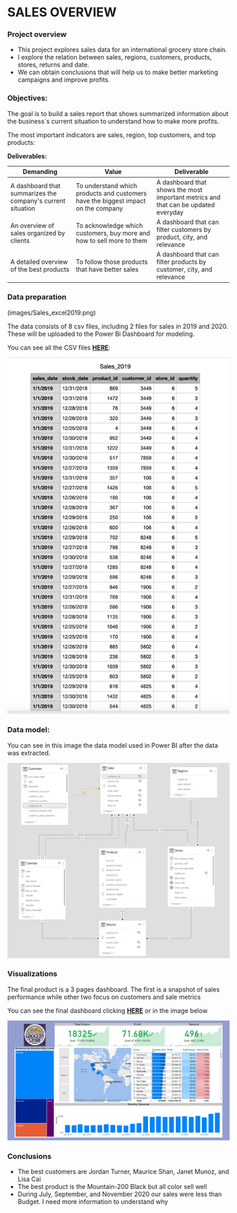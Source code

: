 # SALES OVERVIEW 
### Project overview
* This project explores sales data for an international grocery store chain.
* I explore the relation between sales, regions, customers, products, stores, returns and date.
* We can obtain conclusions that will help us to make better marketing campaigns and improve profits.

### Objectives:
The goal is to build a sales report that shows summarized information about the business´s current situation to understand how to make more profits. 

The most important indicators are sales, region, top customers, and top products:

**Deliverables:**

| Demanding | Value | Deliverable |
| ----------- | ----------- | ----------|
| A dashboard that summarizes the company's current situation | To understand which products and customers have the biggest impact on the company | A dashboard that shows the most important metrics and that can be updated everyday |
| An overview of sales organized by clients | To acknowledge which customers, buy more and how to sell more to them | A dashboard that can filter customers by product, city, and relevance  |
| A detailed overview of the best products | To follow those products that have better sales | A dashboard that can filter products by customer, city, and relevance |

### Data preparation

(images/Sales_excel2019.png)


The data consists of 8 csv files, including 2 files for sales in 2019 and 2020. These will be uploaded to the Power Bi Dashboard for modeling. 


You can see all the CSV files **[HERE](https://github.com/programTristan/GroceryStore_Sales_Analysis/tree/main/csv_files)**:

[![](images/Sales_csv2019.png)](https://github.com/Roberto121c/Sales_Management/tree/main/Query)

### Data model:
You can see in this image the data model used in Power BI after the data was extracted.

![Data model](images/Data_model.png)

### Visualizations 
The final product is a 3 pages dashboard. The first is a snapshot of sales performance while other two focus on customers and sale metrics

You can see the final dashboard clicking **[HERE](https://app.powerbi.com/reportEmbed?reportId=e270ad7b-c546-4d13-97f7-50fe4e91dc3a&autoAuth=true&ctid=2a144b72-f239-42d4-8c0e-6f0f17c48e33&config=eyJjbHVzdGVyVXJsIjoiaHR0cHM6Ly93YWJpLXVzLWVhc3QyLWMtcHJpbWFyeS1yZWRpcmVjdC5hbmFseXNpcy53aW5kb3dzLm5ldC8ifQ%3D%3D)** or in the image below

[![Click for a better analysis](images/Snapshot.png)](https://app.powerbi.com/reportEmbed?reportId=e270ad7b-c546-4d13-97f7-50fe4e91dc3a&autoAuth=true&ctid=2a144b72-f239-42d4-8c0e-6f0f17c48e33&config=eyJjbHVzdGVyVXJsIjoiaHR0cHM6Ly93YWJpLXVzLWVhc3QyLWMtcHJpbWFyeS1yZWRpcmVjdC5hbmFseXNpcy53aW5kb3dzLm5ldC8ifQ%3D%3D)

### Conclusions
* The best customers are Jordan Turner, Maurice Shan, Janet Munoz, and Lisa Cai
* The best product is the Mountain-200 Black but all color sell well
* During July, September, and November 2020 our sales were less than Budget. I need more information to understand why
